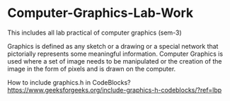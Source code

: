 # Computer-Graphics-Lab-Work
This includes all lab practical of computer graphics (sem-3)

Graphics is defined as any sketch or a drawing or a special network that pictorially represents some meaningful information. Computer Graphics is used where a set of image needs to be manipulated or the creation of the image in the form of pixels and is drawn on the computer.

How to include graphics.h in CodeBlocks?
https://www.geeksforgeeks.org/include-graphics-h-codeblocks/?ref=lbp
